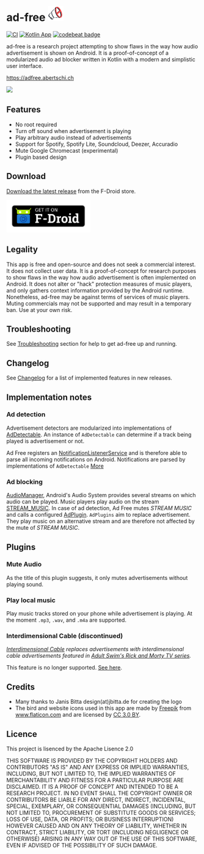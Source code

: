 # ad-free <img src="design/ad-free_logo_dropshadow-padding.svg" width="40">
[![CI](https://github.com/abertschi/ad-free/actions/workflows/build.yml/badge.svg?branch=develop)](https://github.com/abertschi/ad-free/actions/workflows/build.yml)
[![Kotlin App](https://img.shields.io/badge/Android-Kotlin-green.svg?style=flat)]()
[![codebeat badge](https://codebeat.co/badges/1fc357d9-4c2e-46f6-b847-d295e4de78eb)](https://codebeat.co/projects/github-com-abertschi-ad-free-master)

ad-free is a research project attempting to show flaws in the way how audio
 advertisement is shown on Android. It is a proof-of-concept of a modularized
 audio ad blocker written in Kotlin with a modern and simplistic user interface.

https://adfree.abertschi.ch

<img src=".github/screens3.sized.png" width="900">

## Features
- No root required
- Turn off sound when advertisement is playing
- Play arbitrary audio instead of advertisements
- Support for Spotify, Spotify Lite, Soundcloud, Deezer, Accuradio
- Mute Google Chromecast (experimental)
- Plugin based design

## Download
[Download the latest release](https://f-droid.org/packages/ch.abertschi.adfree/) from the F-Droid store.  

<a href='https://f-droid.org/packages/ch.abertschi.adfree/'><img src="./landing/get-it-on.png" width="220"/></a>

## Legality
This app is free and open-source and does not seek a commercial interest. It
does not collect user data. It is a proof-of-concept for research purposes to show flaws in the way
how audio advertisement is often implemented on Android. It does not alter or
"hack" protection measures of music players, and only gathers context
information provided by the Android runtime. Nonetheless, ad-free may be against
terms of services of music players. Muting commercials may not be supported and
may result in a temporary ban. Use at your own risk.

## Troubleshooting
See [Troubleshooting](./troubleshooting/readme.org) section for help to get
ad-free up and running.

## Changelog
See [Changelog](./CHANGELOG.md) for a list of implemented features
in new releases.
  
## Implementation notes
### Ad detection
Advertisement detectors are modularized into implementations of
[AdDetectable](./app/src/main/java/ch/abertschi/adfree/detector/AdDetectable.kt).
An instance of `AdDetectable` can determine if a track being played is
advertisement or not.

Ad Free registers an
[NotificationListenerService](https://developer.android.com/reference/android/service/notification/NotificationListenerService.html)
and is therefore able to parse all incoming notifications on Android.
Notifications are parsed by implementations of `AdDetectable`
[More](https://github.com/abertschi/ad-free/tree/master/app/src/main/java/ch/abertschi/adfree/detector)

### Ad blocking
[AudioManager](https://developer.android.com/reference/android/media/AudioManager.html),
Android's Audio System provides several streams on which audio can be played.
Music players play audio on the stream
[STREAM_MUSIC](https://developer.android.com/reference/android/media/AudioManager.html#STREAM_MUSIC).
In case of ad detection, Ad Free mutes _STREAM MUSIC_ and calls a configured
[AdPlugin](./app/src/main/java/ch/abertschi/adfree/plugin/AdPlugin.kt).
`AdPlugins` aim to replace advertisement. They play music on an alternative
stream and are therefore not affected by the mute of _STREAM MUSIC_.

## Plugins
### Mute Audio
As the title of this plugin suggests, it only mutes advertisements without
playing sound.

### Play local music
Play music tracks stored on your phone while advertisement is playing. At the
moment ``.mp3``, ``.wav``, and ``.m4a`` are supported.

### Interdimensional Cable (discontinued)
_[Interdimensional
Cable](./app/src/main/java/ch/abertschi/adfree/plugin/interdimcable/InterdimCablePlugin.kt)
replaces advertisements with interdimensional cable advertisements featured in
[Adult Swim's Rick and Morty TV
series](https://www.youtube.com/watch?v=sBvV1miNoA8&index=12&list=PLNu47mcqeyiATtjW5pIRWlpXBu4pUezdP)._

This feature is no longer supported. [See
here](https://github.com/abertschi/ad-free/blob/master/rick_and_morty.md).

## Credits
- Many thanks to Janis Bitta design(at)jbitta.de for creating the logo
- The bird and website icons used in this app are made by <a
  href="http://www.freepik.com" title="Freepik">Freepik</a> from <a
  href="http://www.flaticon.com" title="Flaticon">www.flaticon.com</a> and are
  licensed by <a href="http://creativecommons.org/licenses/by/3.0/"
  title="Creative Commons BY 3.0" target="_blank">CC 3.0 BY</a>.

## Licence
This project is lisenced by the Apache Lisence 2.0

THIS SOFTWARE IS PROVIDED BY THE COPYRIGHT HOLDERS AND CONTRIBUTORS "AS IS" AND
ANY EXPRESS OR IMPLIED WARRANTIES, INCLUDING, BUT NOT LIMITED TO, THE IMPLIED
WARRANTIES OF MERCHANTABILITY AND FITNESS FOR A PARTICULAR PURPOSE ARE
DISCLAIMED. IT IS A PROOF OF CONCEPT AND INTENDED TO BE A RESEARCH PROJECT. IN
NO EVENT SHALL THE COPYRIGHT OWNER OR CONTRIBUTORS BE LIABLE FOR ANY DIRECT,
INDIRECT, INCIDENTAL, SPECIAL, EXEMPLARY, OR CONSEQUENTIAL DAMAGES (INCLUDING,
BUT NOT LIMITED TO, PROCUREMENT OF SUBSTITUTE GOODS OR SERVICES; LOSS OF USE,
DATA, OR PROFITS; OR BUSINESS INTERRUPTION) HOWEVER CAUSED AND ON ANY THEORY OF
LIABILITY, WHETHER IN CONTRACT, STRICT LIABILITY, OR TORT (INCLUDING NEGLIGENCE
OR OTHERWISE) ARISING IN ANY WAY OUT OF THE USE OF THIS SOFTWARE, EVEN IF
ADVISED OF THE POSSIBILITY OF SUCH DAMAGE.
